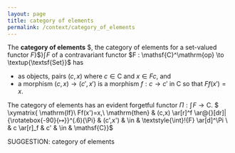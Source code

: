 ```yaml
---
layout: page
title: category of elements
permalink: /context/category_of_elements
---
```

 The  **category of elements** $, the category of elements for a set-valued functor $F$}$}$\textstyle{\int}\!{F}$ of a contravariant functor $F : \mathsf{C}^\mathrm{op} \to \textup{\textsf{Set}}$  has

-  as objects, pairs $(c,x)$ where $c \in \mathsf{C}$ and $x \in Fc$, and
-  a morphism $(c,x) \to (c',x')$ is a morphism $f : c \to c'$ in $\mathsf{C}$ so that $Ff(x') = x$.

The category of elements has an evident forgetful functor $\Pi : \textstyle{\int}\!{F} \to \mathsf{C}$.
$ \xymatrix{ \mathrm{If}\ Ff(x')=x,\ \mathrm{then} &  (c,x) \ar[r]^f \ar@{}[dr]|{\rotatebox{-90}{$\mapsto$}}^(.6){\Pi} & (c',x') &  \in & \textstyle{\int}\!{F} \ar[d]^\Pi \\ & c \ar[r]_f & c' & \in  & \mathsf{C}}$


SUGGESTION: category of elements